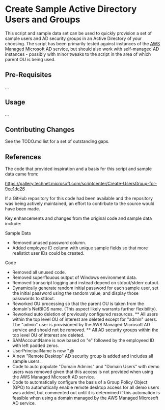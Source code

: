 #  Create Sample Active Directory Users and Groups

This script and sample data set can be used to quickly provision a set of sample users and AD security groups in an Active Directory of your choosing.  The script has been primarily tested against instances of the [AWS Managed Microsoft AD](https://docs.aws.amazon.com/directoryservice/latest/admin-guide/directory_microsoft_ad.html) service, but should also work with self-managed AD instances - possibly with minor tweaks to the script in the area of which parent OU is being used.

## Pre-Requisites

...

## Usage

...

## Contributing Changes

See the TODO.md list for a set of outstanding gaps.

## References

The code that provided inspiration and a basis for this script and sample data came from:

https://gallery.technet.microsoft.com/scriptcenter/Create-UsersGroup-for-9ee1de26

If a GitHub repository for this code had been available and the repository was being actively maintained, an effort to contirbute to the source would have been made.

Key enhancements and changes from the original code and sample data include:

Sample Data
* Removed unused password column.
* Added employee ID column with unique sample fields so that more realistict user IDs could be created.

Code
* Removed all unused code.
* Removed superflouous output of Windows environment data.
* Removed transcript logging and instead depend on stdout/stderr output.
* Dynamically generate random initial password for each sample user, set the initial password using the random value, and display those passwords to stdout.
* Reworked OU processing so that the parent OU is taken from the domain's NetBIOS name. (This aspect likely warrants further flexibility).
* Reworked auto deletion of previously configured resources.
** All users within the top level OU of interest are deleted except for "admin" users. The "admin" user is provisioned by the AWS Managed Microsoft AD service and should not be removed.
** All AD security groups within the top level OU of interest are deleted.
* SAMAccountName is now based on "e" followed by the employeed ID with left padded zeros.
* UserPrincipalName is now "<first name>.<last name>@<domain name>
* A new "Remote Desktop" AD security group is added and includes all sample users.
* Code to auto populate "Domain Admins" and "Domain Users" with demo users was removed given that this access is not provided when using the AWS Managed Microsoft AD service.
* Code to automatically configure the basis of a Group Policy Object (GPO) to automatically enable remote desktop access for all demo users was added, but commented out until it is determined if this automation is feasible when using a domain managed by the AWS Managed Microsoft AD service.